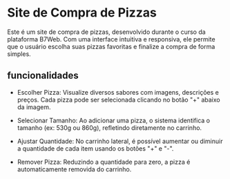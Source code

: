 # Site de Compra de Pizzas 
Este é um site de compra de pizzas, desenvolvido durante o curso da plataforma B7Web. Com uma interface intuitiva e responsiva, ele permite que o usuário escolha suas pizzas favoritas e finalize a compra de forma simples.

## funcionalidades
* Escolher Pizza:
Visualize diversos sabores com imagens, descrições e preços. Cada pizza pode ser selecionada clicando no botão "+" abaixo da imagem.

* Selecionar Tamanho:
Ao adicionar uma pizza, o sistema identifica o tamanho (ex: 530g ou 860g), refletindo diretamente no carrinho.

* Ajustar Quantidade:
No carrinho lateral, é possível aumentar ou diminuir a quantidade de cada item usando os botões "+" e "-".

* Remover Pizza:
Reduzindo a quantidade para zero, a pizza é automaticamente removida do carrinho.
